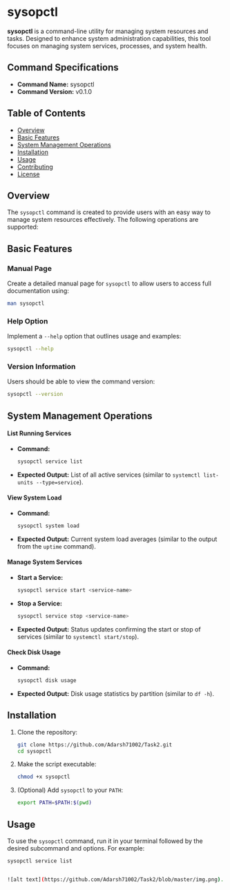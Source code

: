 

# sysopctl

**sysopctl** is a command-line utility for managing system resources and tasks. Designed to enhance system administration capabilities, this tool focuses on managing system services, processes, and system health.

## Command Specifications
- **Command Name:** sysopctl
- **Command Version:** v0.1.0

## Table of Contents
- [Overview](#overview)
- [Basic Features](#basic-features)
- [System Management Operations](#system-management-operations)
- [Installation](#installation)
- [Usage](#usage)
- [Contributing](#contributing)
- [License](#license)

## Overview
The `sysopctl` command is created to provide users with an easy way to manage system resources effectively. The following operations are supported:

## Basic Features

### Manual Page
Create a detailed manual page for `sysopctl` to allow users to access full documentation using:
```bash
man sysopctl
```

### Help Option
Implement a `--help` option that outlines usage and examples:
```bash
sysopctl --help
```

### Version Information
Users should be able to view the command version:
```bash
sysopctl --version
```

## System Management Operations

#### List Running Services
- **Command:** 
  ```bash
  sysopctl service list
  ```
- **Expected Output:** 
  List of all active services (similar to `systemctl list-units --type=service`).

#### View System Load
- **Command:**
  ```bash
  sysopctl system load
  ```
- **Expected Output:**
  Current system load averages (similar to the output from the `uptime` command).

#### Manage System Services
- **Start a Service:**
  ```bash
  sysopctl service start <service-name>
  ```
- **Stop a Service:**
  ```bash
  sysopctl service stop <service-name>
  ```
- **Expected Output:**
  Status updates confirming the start or stop of services (similar to `systemctl start/stop`).

#### Check Disk Usage
- **Command:**
  ```bash
  sysopctl disk usage
  ```
- **Expected Output:**
  Disk usage statistics by partition (similar to `df -h`).

## Installation
1. Clone the repository:
   ```bash
   git clone https://github.com/Adarsh71002/Task2.git
   cd sysopctl
   ```

2. Make the script executable:
   ```bash
   chmod +x sysopctl
   ```

3. (Optional) Add `sysopctl` to your `PATH`:
   ```bash
   export PATH=$PATH:$(pwd)
   ```

## Usage
To use the `sysopctl` command, run it in your terminal followed by the desired subcommand and options. For example:
```bash
sysopctl service list


![alt text](https://github.com/Adarsh71002/Task2/blob/master/img.png).

